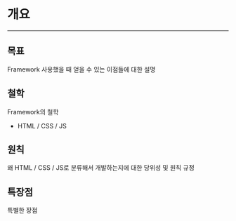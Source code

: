 # 개요

----------

목표
-----	
Framework 사용했을 때 얻을 수 있는 이점들에 대한 설명

철학	
-----
Framework의 철학
- HTML / CSS / JS

원칙	
-----
왜 HTML / CSS / JS로 분류해서 개발하는지에 대한 당위성 및 원칙 규정

특장점
--------
특별한 장점